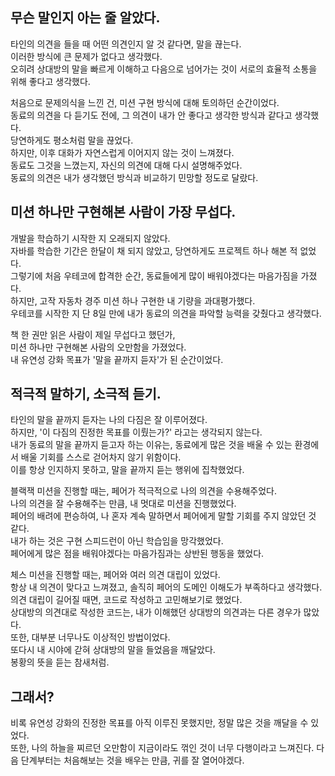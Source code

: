 무슨 말인지 아는 줄 알았다.
---
타인의 의견을 들을 때 어떤 의견인지 알 것 같다면, 말을 끊는다.   
이러한 방식에 큰 문제가 없다고 생각했다.   
오히려 상대방의 말을 빠르게 이해하고 다음으로 넘어가는 것이 서로의 효율적 소통을 위해 좋다고 생각했다.   

처음으로 문제의식을 느낀 건, 미션 구현 방식에 대해 토의하던 순간이었다.   
동료의 의견을 다 듣기도 전에, 그 의견이 내가 안 좋다고 생각한 방식과 같다고 생각했다.   
당연하게도 평소처럼 말을 끊었다.   
하지만, 이후 대화가 자연스럽게 이어지지 않는 것이 느껴졌다.   
동료도 그것을 느꼈는지, 자신의 의견에 대해 다시 설명해주었다.   
동료의 의견은 내가 생각했던 방식과 비교하기 민망할 정도로 달랐다.   

미션 하나만 구현해본 사람이 가장 무섭다.
---
개발을 학습하기 시작한 지 오래되지 않았다.   
자바를 학습한 기간은 한달이 채 되지 않았고, 당연하게도 프로젝트 하나 해본 적 없었다.   
그렇기에 처음 우테코에 합격한 순간, 동료들에게 많이 배워야겠다는 마음가짐을 가졌다.   
하지만, 고작 자동차 경주 미션 하나 구현한 내 기량을 과대평가했다.   
우테코를 시작한 지 단 8일 만에 내가 동료의 의견을 파악할 능력을 갖췄다고 생각했다.   

책 한 권만 읽은 사람이 제일 무섭다고 했던가,   
미션 하나만 구현해본 사람의 오만함을 가졌었다.   
내 유연성 강화 목표가 '말을 끝까지 듣자'가 된 순간이었다.   

적극적 말하기, 소극적 듣기.
---
타인의 말을 끝까지 듣자는 나의 다짐은 잘 이루어졌다.   
하지만, '이 다짐의 진정한 목표를 이뤘는가?' 라고는 생각되지 않는다.   
내가 동료의 말을 끝까지 듣고자 하는 이유는, 동료에게 많은 것을 배울 수 있는 환경에서 배울 기회를 스스로 걷어차지 않기 위함이다.   
이를 항상 인지하지 못하고, 말을 끝까지 듣는 행위에 집착했었다.

블랙잭 미션을 진행할 때는, 페어가 적극적으로 나의 의견을 수용해주었다.   
나의 의견을 잘 수용해주는 만큼, 내 멋대로 미션을 진행했었다.   
페어의 배려에 편승하여, 나 혼자 계속 말하면서 페어에게 말할 기회를 주지 않았던 것 같다.   
내가 하는 것은 구현 스피드런이 아닌 학습임을 망각했었다.   
페어에게 많은 점을 배워야겠다는 마음가짐과는 상반된 행동을 했었다.   

체스 미션을 진행할 때는, 페어와 여러 의견 대립이 있었다.   
항상 내 의견이 맞다고 느껴졌고, 솔직히 페어의 도메인 이해도가 부족하다고 생각했다.
의견 대립이 길어질 때면, 코드로 작성하고 고민해보기로 했었다.   
상대방의 의견대로 작성한 코드는, 내가 이해했던 상대방의 의견과는 다른 경우가 많았다.   
또한, 대부분 너무나도 이상적인 방법이었다.   
또다시 내 시야에 갇혀 상대방의 말을 들었음을 깨달았다.   
봉황의 뜻을 듣는 참새처럼.   

그래서?
---
비록 유연성 강화의 진정한 목표를 아직 이루진 못했지만, 정말 많은 것을 깨달을 수 있었다.   
또한, 나의 하늘을 찌르던 오만함이 지금이라도 꺾인 것이 너무 다행이라고 느껴진다.
다음 단계부터는 처음해보는 것을 배우는 만큼, 귀를 잘 열어야겠다.
